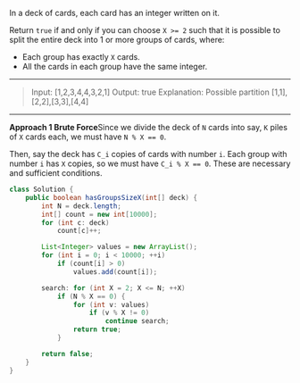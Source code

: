 In a deck of cards, each card has an integer written on it.

Return `true` if and only if you can choose `X >= 2` such that it is possible to split the entire deck into 1 or more groups of cards, where:

- Each group has exactly `X` cards.
- All the cards in each group have the same integer.

---

> Input: [1,2,3,4,4,3,2,1]
> Output: true
> Explanation: Possible partition [1,1],[2,2],[3,3],[4,4]

---

**Approach 1 Brute Force**Since we divide the deck of `N` cards into say, `K` piles of `X` cards each, we must have `N % X == 0`.

Then, say the deck has `C_i` copies of cards with number `i`. Each group with number `i` has `X` copies, so we must have `C_i % X == 0`. These are necessary and sufficient conditions.

```java
class Solution {
    public boolean hasGroupsSizeX(int[] deck) {
        int N = deck.length;
        int[] count = new int[10000];
        for (int c: deck)
            count[c]++;

        List<Integer> values = new ArrayList();
        for (int i = 0; i < 10000; ++i)
            if (count[i] > 0)
                values.add(count[i]);

        search: for (int X = 2; X <= N; ++X)
            if (N % X == 0) {
                for (int v: values)
                    if (v % X != 0)
                        continue search;
                return true;
            }

        return false;
    }
}
```

